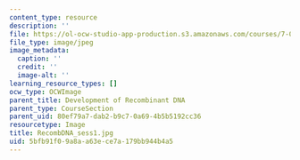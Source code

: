 ```yaml
---
content_type: resource
description: ''
file: https://ol-ocw-studio-app-production.s3.amazonaws.com/courses/7-01sc-fundamentals-of-biology-fall-2011/5bfb91f09a8aa63ece7a179bb944b4a5_RecombDNA_sess1.jpg
file_type: image/jpeg
image_metadata:
  caption: ''
  credit: ''
  image-alt: ''
learning_resource_types: []
ocw_type: OCWImage
parent_title: Development of Recombinant DNA
parent_type: CourseSection
parent_uid: 80ef79a7-dab2-b9c7-0a69-4b5b5192cc36
resourcetype: Image
title: RecombDNA_sess1.jpg
uid: 5bfb91f0-9a8a-a63e-ce7a-179bb944b4a5
---
```

